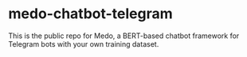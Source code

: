 # medo-chatbot-telegram
This is the public repo for Medo, a BERT-based chatbot framework for Telegram bots with your own training dataset.
